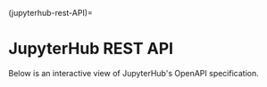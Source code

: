 <!---
This doc is part of the API references section of the References documentation.
--->

(jupyterhub-rest-API)=

# JupyterHub REST API

Below is an interactive view of JupyterHub's OpenAPI specification.

<!-- client-rendered openapi UI copied from FastAPI -->

<link type="text/css" rel="stylesheet" href="https://cdn.jsdelivr.net/npm/swagger-ui-dist@3/swagger-ui.css">
<script src="https://cdn.jsdelivr.net/npm/swagger-ui-dist@4.1/swagger-ui-bundle.js"></script>
<!-- `SwaggerUIBundle` is now available on the page -->

<!-- render the ui here -->
<div id="openapi-ui"></div>

<script>
const ui = SwaggerUIBundle({
  url: '../_static/rest-api.yml',
  dom_id: '#openapi-ui',
  presets: [
    SwaggerUIBundle.presets.apis,
    SwaggerUIBundle.SwaggerUIStandalonePreset
  ],
  layout: "BaseLayout",
  deepLinking: true,
  showExtensions: true,
  showCommonExtensions: true,
});
</script>
